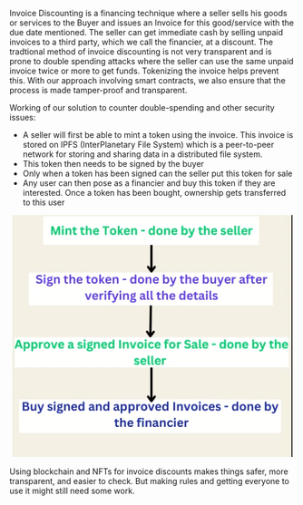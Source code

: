 Invoice Discounting is a financing technique where a seller sells his goods or services to the Buyer and issues an Invoice for this good/service with the due date mentioned. The seller can get immediate cash by selling unpaid invoices to a third party, which we call the financier, at a discount. The tradtional method of invoice discounting is not very transparent and is prone to double spending attacks where the seller can use the same unpaid invoice twice or more to get funds.
Tokenizing the invoice helps prevent this. With our approach involving smart contracts, we also ensure that the process is made tamper-proof and transparent.

Working of our solution to counter double-spending and other security issues:
- A seller will first be able to mint a token using the invoice. This invoice is stored on IPFS (InterPlanetary File System) which is a peer-to-peer network for storing and sharing data in a distributed file system.
- This token then needs to be signed by the buyer 
- Only when a token has been signed can the seller put this token for sale
- Any user can then pose as a financier and buy this token if they are interested. Once a token has been bought, ownership gets transferred to this user

<p align="center">
  <img src="https://github.com/hariairah/An-NFT-based-approach-for-Invoice-Discounting/blob/main/process-flow.png" />
</p>

Using blockchain and NFTs for invoice discounts makes things safer, more transparent, and easier to check. But making rules and getting everyone to use it might still need some work.
